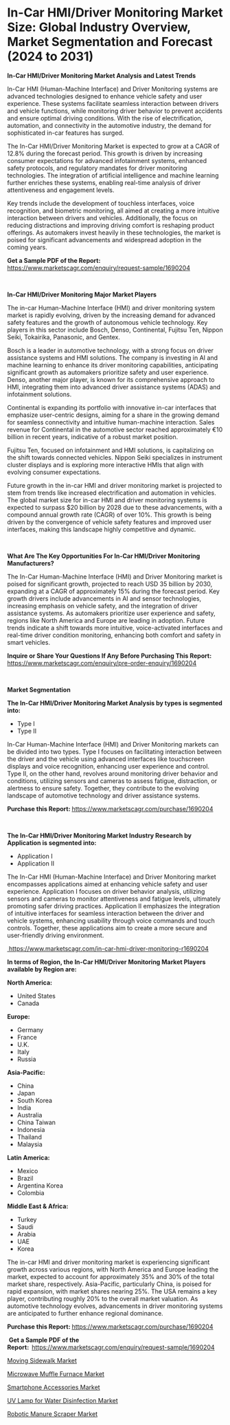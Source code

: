 <p><h1>In-Car HMI/Driver Monitoring Market Size: Global Industry Overview, Market Segmentation and Forecast (2024 to 2031)</h1></p><p><strong>In-Car HMI/Driver Monitoring Market Analysis and Latest Trends</strong></p>
<p><p>In-Car HMI (Human-Machine Interface) and Driver Monitoring systems are advanced technologies designed to enhance vehicle safety and user experience. These systems facilitate seamless interaction between drivers and vehicle functions, while monitoring driver behavior to prevent accidents and ensure optimal driving conditions. With the rise of electrification, automation, and connectivity in the automotive industry, the demand for sophisticated in-car features has surged.</p><p>The In-Car HMI/Driver Monitoring Market is expected to grow at a CAGR of 12.8% during the forecast period. This growth is driven by increasing consumer expectations for advanced infotainment systems, enhanced safety protocols, and regulatory mandates for driver monitoring technologies. The integration of artificial intelligence and machine learning further enriches these systems, enabling real-time analysis of driver attentiveness and engagement levels.</p><p>Key trends include the development of touchless interfaces, voice recognition, and biometric monitoring, all aimed at creating a more intuitive interaction between drivers and vehicles. Additionally, the focus on reducing distractions and improving driving comfort is reshaping product offerings. As automakers invest heavily in these technologies, the market is poised for significant advancements and widespread adoption in the coming years.</p></p>
<p><strong>Get a Sample PDF of the Report:&nbsp;</strong> <a href="https://www.marketscagr.com/enquiry/request-sample/1690204?utm_campaign=1694&utm_medium=2&utm_source=Github&utm_content=ia&utm_term=19102024&utm_id=in-car-hmidriver-monitoring">https://www.marketscagr.com/enquiry/request-sample/1690204</a></p>
<p>&nbsp;</p>
<p><strong>In-Car HMI/Driver Monitoring Major Market Players</strong></p>
<p><p>The in-car Human-Machine Interface (HMI) and driver monitoring system market is rapidly evolving, driven by the increasing demand for advanced safety features and the growth of autonomous vehicle technology. Key players in this sector include Bosch, Denso, Continental, Fujitsu Ten, Nippon Seiki, Tokairika, Panasonic, and Gentex.</p><p>Bosch is a leader in automotive technology, with a strong focus on driver assistance systems and HMI solutions. The company is investing in AI and machine learning to enhance its driver monitoring capabilities, anticipating significant growth as automakers prioritize safety and user experience. Denso, another major player, is known for its comprehensive approach to HMI, integrating them into advanced driver assistance systems (ADAS) and infotainment solutions.</p><p>Continental is expanding its portfolio with innovative in-car interfaces that emphasize user-centric designs, aiming for a share in the growing demand for seamless connectivity and intuitive human-machine interaction. Sales revenue for Continental in the automotive sector reached approximately €10 billion in recent years, indicative of a robust market position.</p><p>Fujitsu Ten, focused on infotainment and HMI solutions, is capitalizing on the shift towards connected vehicles. Nippon Seiki specializes in instrument cluster displays and is exploring more interactive HMIs that align with evolving consumer expectations.</p><p>Future growth in the in-car HMI and driver monitoring market is projected to stem from trends like increased electrification and automation in vehicles. The global market size for in-car HMI and driver monitoring systems is expected to surpass $20 billion by 2028 due to these advancements, with a compound annual growth rate (CAGR) of over 10%. This growth is being driven by the convergence of vehicle safety features and improved user interfaces, making this landscape highly competitive and dynamic.</p></p>
<p>&nbsp;</p>
<p><strong>What Are The Key Opportunities For In-Car HMI/Driver Monitoring Manufacturers?</strong></p>
<p><p>The In-Car Human-Machine Interface (HMI) and Driver Monitoring market is poised for significant growth, projected to reach USD 35 billion by 2030, expanding at a CAGR of approximately 15% during the forecast period. Key growth drivers include advancements in AI and sensor technologies, increasing emphasis on vehicle safety, and the integration of driver assistance systems. As automakers prioritize user experience and safety, regions like North America and Europe are leading in adoption. Future trends indicate a shift towards more intuitive, voice-activated interfaces and real-time driver condition monitoring, enhancing both comfort and safety in smart vehicles.</p></p>
<p><strong>Inquire or Share Your Questions If Any Before Purchasing This Report:</strong> <a href="https://www.marketscagr.com/enquiry/pre-order-enquiry/1690204?utm_campaign=1694&utm_medium=2&utm_source=Github&utm_content=ia&utm_term=19102024&utm_id=in-car-hmidriver-monitoring">https://www.marketscagr.com/enquiry/pre-order-enquiry/1690204</a></p>
<p>&nbsp;</p>
<p><strong>Market Segmentation</strong></p>
<p><strong>The In-Car HMI/Driver Monitoring Market Analysis by types is segmented into:</strong></p>
<p><ul><li>Type I</li><li>Type II</li></ul></p>
<p><p>In-Car Human-Machine Interface (HMI) and Driver Monitoring markets can be divided into two types. Type I focuses on facilitating interaction between the driver and the vehicle using advanced interfaces like touchscreen displays and voice recognition, enhancing user experience and control. Type II, on the other hand, revolves around monitoring driver behavior and conditions, utilizing sensors and cameras to assess fatigue, distraction, or alertness to ensure safety. Together, they contribute to the evolving landscape of automotive technology and driver assistance systems.</p></p>
<p><strong>Purchase this Report:&nbsp;</strong><a href="https://www.marketscagr.com/purchase/1690204?utm_campaign=1694&utm_medium=2&utm_source=Github&utm_content=ia&utm_term=19102024&utm_id=in-car-hmidriver-monitoring">https://www.marketscagr.com/purchase/1690204</a></p>
<p>&nbsp;</p>
<p><strong>The In-Car HMI/Driver Monitoring Market Industry Research by Application is segmented into:</strong></p>
<p><ul><li>Application I</li><li>Application II</li></ul></p>
<p><p>The In-Car HMI (Human-Machine Interface) and Driver Monitoring market encompasses applications aimed at enhancing vehicle safety and user experience. Application I focuses on driver behavior analysis, utilizing sensors and cameras to monitor attentiveness and fatigue levels, ultimately promoting safer driving practices. Application II emphasizes the integration of intuitive interfaces for seamless interaction between the driver and vehicle systems, enhancing usability through voice commands and touch controls. Together, these applications aim to create a more secure and user-friendly driving environment.</p></p>
<p><a href="https://www.marketscagr.com/in-car-hmi-driver-monitoring-r1690204?utm_campaign=1694&utm_medium=2&utm_source=Github&utm_content=ia&utm_term=19102024&utm_id=in-car-hmidriver-monitoring">&nbsp;https://www.marketscagr.com/in-car-hmi-driver-monitoring-r1690204</a></p>
<p><strong>In terms of Region, the In-Car HMI/Driver Monitoring Market Players available by Region are:</strong></p>
<p>
    <p> <strong> North America: </strong>
        <ul>
            <li>United States</li>
            <li>Canada</li>
        </ul>
        </p> 
    <p> <strong> Europe: </strong>
        <ul>
            <li>Germany</li>
            <li>France</li>
            <li>U.K.</li>
            <li>Italy</li>
            <li>Russia</li>
        </ul>
        </p> 
    <p> <strong> Asia-Pacific: </strong>
        <ul>
            <li>China</li>
            <li>Japan</li>
            <li>South Korea</li>
            <li>India</li>
            <li>Australia</li>
            <li>China Taiwan</li>
            <li>Indonesia</li>
            <li>Thailand</li>
            <li>Malaysia</li>
        </ul>
        </p> 
    <p> <strong> Latin America: </strong>
        <ul>
            <li>Mexico</li>
            <li>Brazil</li>
            <li>Argentina Korea</li>
            <li>Colombia</li>
        </ul>
        </p> 
    <p> <strong> Middle East & Africa: </strong>
        <ul>
            <li>Turkey</li>
            <li>Saudi</li>
            <li>Arabia</li>
            <li>UAE</li>
            <li>Korea</li>
        </ul>
    </p>
    </p>
<p><p>The in-car HMI and driver monitoring market is experiencing significant growth across various regions, with North America and Europe leading the market, expected to account for approximately 35% and 30% of the total market share, respectively. Asia-Pacific, particularly China, is poised for rapid expansion, with market shares nearing 25%. The USA remains a key player, contributing roughly 20% to the overall market valuation. As automotive technology evolves, advancements in driver monitoring systems are anticipated to further enhance regional dominance.</p></p>
<p><strong>Purchase this Report: </strong><a href="https://www.marketscagr.com/purchase/1690204?utm_campaign=1694&utm_medium=2&utm_source=Github&utm_content=ia&utm_term=19102024&utm_id=in-car-hmidriver-monitoring">https://www.marketscagr.com/purchase/1690204</a></p>
<p>&nbsp;<strong>Get a Sample PDF of the Report:&nbsp;&nbsp;</strong><a href="https://www.marketscagr.com/enquiry/request-sample/1690204?utm_campaign=1694&utm_medium=2&utm_source=Github&utm_content=ia&utm_term=19102024&utm_id=in-car-hmidriver-monitoring">https://www.marketscagr.com/enquiry/request-sample/1690204</a></p>
<p><strong></strong></p>
<p><p><a href="https://www.linkedin.com/pulse/global-moving-sidewalk-market-trends-innovations-forward-looking-lsijf?utm_campaign=1694&utm_medium=2&utm_source=Github&utm_content=ia&utm_term=19102024&utm_id=in-car-hmidriver-monitoring">Moving Sidewalk Market</a></p><p><a href="https://www.linkedin.com/pulse/strategic-forecast-microwave-muffle-furnace-market-growth-kpdaf?utm_campaign=1694&utm_medium=2&utm_source=Github&utm_content=ia&utm_term=19102024&utm_id=in-car-hmidriver-monitoring">Microwave Muffle Furnace Market</a></p><p><a href="https://www.linkedin.com/pulse/global-smartphone-accessories-market-share-growth-opportunities-zxsff?utm_campaign=1694&utm_medium=2&utm_source=Github&utm_content=ia&utm_term=19102024&utm_id=in-car-hmidriver-monitoring">Smartphone Accessories Market</a></p><p><a href="https://www.linkedin.com/pulse/comprehensive-uv-lamp-water-disinfection-market-report-apdpf?utm_campaign=1694&utm_medium=2&utm_source=Github&utm_content=ia&utm_term=19102024&utm_id=in-car-hmidriver-monitoring">UV Lamp for Water Disinfection Market</a></p><p><a href="https://www.linkedin.com/pulse/robotic-manure-scraper-market-opportunities-emerging-global-vpqzf?utm_campaign=1694&utm_medium=2&utm_source=Github&utm_content=ia&utm_term=19102024&utm_id=in-car-hmidriver-monitoring">Robotic Manure Scraper Market</a></p></p>